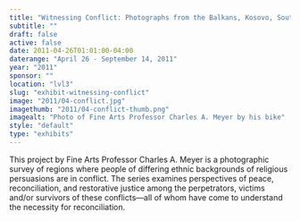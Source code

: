 ```yaml
---
title: "Witnessing Conflict: Photographs from the Balkans, Kosovo, South Africa, and Northern Ireland"
subtitle: ""
draft: false
active: false
date: 2011-04-26T01:01:00-04:00
daterange: "April 26 - September 14, 2011"
year: "2011"
sponsor: ""
location: "lvl3"
slug: "exhibit-witnessing-conflict"
image: "2011/04-conflict.jpg"
imagethumb: "2011/04-conflict-thumb.png"
imagealt: "Photo of Fine Arts Professor Charles A. Meyer by his bike"
style: "default"
type: "exhibits"
---
```


This project by Fine Arts Professor Charles A. Meyer is a photographic survey of regions where people of differing ethnic backgrounds of religious persuasions are in conflict. The series examines perspectives of peace, reconciliation, and restorative justice among the perpetrators, victims and/or survivors of these conflicts—all of whom have come to understand the necessity for reconciliation.

<!--

Active:
    Yes (will appear on Exhibit's homepage)
    No (will not appear on Exhibit's homepage, but will appear in archives)

Gallery locations: 
    Burns Library (burns)
    Theology and Ministry Library (tml)
    O'Neill Level One (lvl1)
    O'Neill Level Three (lvl3)
    O'Neill Reading Room (reading)
    O'Neill Reading Room Back Wall (backwall)
    O'Neill Lobby (lobby)
    History Dept, Stokes Hall (stokes)
    Bapst Exhibits (bapsts)
    Archived Bapst Exhibits (bapstsarchive)
  
Need spaces for:

  Virtual Exhibits (virtual)
  Tip O'Neill (tiponeill)

Style:
    Poster on left, text on right (default)
    Poster on right, text on left (right)
    Poster large, centered above text (middle_top)
    Poster large, centered below text (middle_down)

Add'l images
    <img src="https://library.bc.edu/images/exhibits/XXXX/201X/00-XXXX.png" alt="words" class="float_left">
    <img src="https://library.bc.edu/images/exhibits/XXXX/201X/00-XXXX.png" alt="words" class="float_right">
    <img src="https://library.bc.edu/images/exhibits/XXXX/201X/00-XXXX.png" alt="words" class="center">

-->

